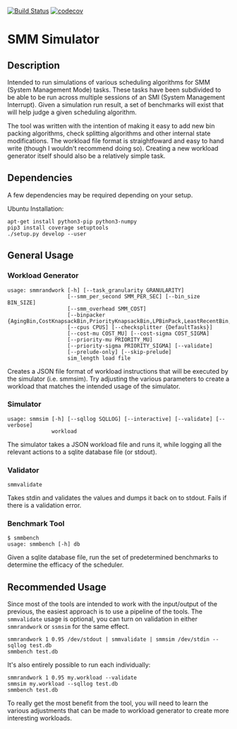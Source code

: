 [![Build Status](https://travis-ci.org/crzysdrs/smmsim.svg?branch=master)](https://travis-ci.org/crzysdrs/smmsim)
[![codecov](https://codecov.io/gh/crzysdrs/smmsim/branch/master/graph/badge.svg)](https://codecov.io/gh/crzysdrs/smmsim)

# SMM Simulator

## Description

Intended to run simulations of various scheduling algorithms for SMM (System Management Mode) tasks. These tasks have been subdivided to be able to be run across multiple sessions of an SMI (System Management Interrupt). Given a simulation run result, a set of benchmarks will exist that will help judge a given scheduling algorithm.

The tool was written with the intention of making it easy to add new bin packing algorithms, check splitting algorithms and other internal state modifications. The workload file format is straightfoward and easy to hand write (though I wouldn't recommend doing so). Creating a new workload generator itself should also be a relatively simple task.

## Dependencies

A few dependencies may be required depending on your setup.

Ubuntu Installation:

```
apt-get install python3-pip python3-numpy
pip3 install coverage setuptools
./setup.py develop --user
```

## General Usage

### Workload Generator
```
usage: smmrandwork [-h] [--task_granularity GRANULARITY]
                   [--smm_per_second SMM_PER_SEC] [--bin_size BIN_SIZE]
                   [--smm_overhead SMM_COST]
                   [--binpacker {AgingBin,CostKnapsackBin,PriorityKnapsackBin,LPBinPack,LeastRecentBin,DefaultBin,RandomBin}]
                   [--cpus CPUS] [--checksplitter {DefaultTasks}]
                   [--cost-mu COST_MU] [--cost-sigma COST_SIGMA]
                   [--priority-mu PRIORITY_MU]
                   [--priority-sigma PRIORITY_SIGMA] [--validate]
                   [--prelude-only] [--skip-prelude]
                   sim_length load file
```

Creates a JSON file format of workload instructions that will be executed by the simulator (i.e. smmsim). Try adjusting the various parameters to create a workload that matches the intended usage of the simulator.

### Simulator
```
usage: smmsim [-h] [--sqllog SQLLOG] [--interactive] [--validate] [--verbose]
              workload
```

The simulator takes a JSON workload file and runs it, while logging all the relevant actions to a sqlite database file (or stdout).

### Validator

```
smmvalidate
```

Takes stdin and validates the values and dumps it back on to stdout. Fails if there is a validation error.

### Benchmark Tool

```
$ smmbench
usage: smmbench [-h] db
```

Given a sqlite database file, run the set of predetermined benchmarks to determine the efficacy of the scheduler.

## Recommended Usage

Since most of the tools are intended to work with the input/output of the previous, the easiest approach is to use a pipeline of the tools. The ```smmvalidate``` usage is optional, you can turn on validation in either ```smmrandwork``` or ```ssmsim``` for the same effect.

```
smmrandwork 1 0.95 /dev/stdout | smmvalidate | smmsim /dev/stdin --sqllog test.db
smmbench test.db
```

It's also entirely possible to run each individually:

```
smmrandwork 1 0.95 my.workload --validate
smmsim my.workload --sqllog test.db
smmbench test.db
```

To really get the most benefit from the tool, you will need to learn the various adjustments that can be made to workload generator to create more interesting workloads. 
